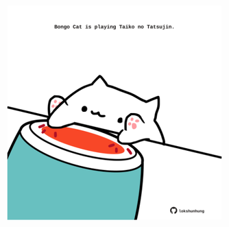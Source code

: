 <!-- built at 26/08/2022, 18:01:07 UTC -->
<p align="center">
  <img width="500" height="500" src="./ReadmeImage.svg">
</p>
